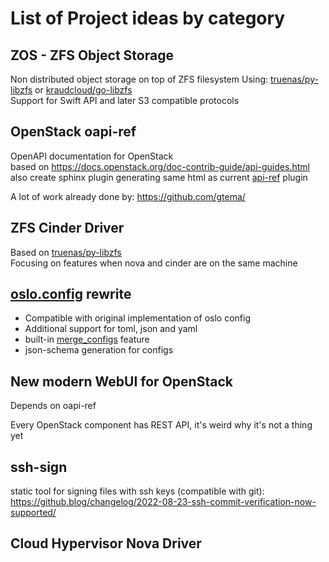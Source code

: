 # List of Project ideas by category

## ZOS - ZFS Object Storage
Non distributed object storage on top of ZFS filesystem
Using: [truenas/py-libzfs](https://github.com/truenas/py-libzfs) or [kraudcloud/go-libzfs](https://github.com/kraudcloud/go-libzfs) \
Support for Swift API and later S3 compatible protocols


## OpenStack oapi-ref
OpenAPI documentation for OpenStack \
based on https://docs.openstack.org/doc-contrib-guide/api-guides.html \
also create sphinx plugin generating same html as current [api-ref](https://github.com/openstack/os-api-ref) plugin

A lot of work already done by: https://github.com/gtema/

## ZFS Cinder Driver
Based on [truenas/py-libzfs](https://github.com/truenas/py-libzfs) \
Focusing on features when nova and cinder are on the same machine

## [oslo.config](https://github.com/openstack/oslo.config) rewrite
- Compatible with original implementation of oslo config
- Additional support for toml, json and yaml 
- built-in [merge_configs](https://github.com/openstack/kolla-ansible/blob/master/ansible/action_plugins/merge_configs.py) feature
- json-schema generation for configs

## New modern WebUI for OpenStack
Depends on oapi-ref

Every OpenStack component has REST API, it's weird why it's not a thing yet

## ssh-sign
static tool for signing files with ssh keys (compatible with git):
https://github.blog/changelog/2022-08-23-ssh-commit-verification-now-supported/

## Cloud Hypervisor Nova Driver
